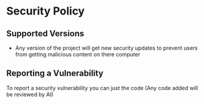 # Security Policy

## Supported Versions

* Any version of the project will get new security updates to prevent users from getting malicious content on there computer

## Reporting a Vulnerability

To report a security vulnerability you can just the code (Any code added will be reviewed by AI)
